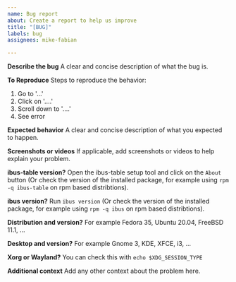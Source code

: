 ```yaml
---
name: Bug report
about: Create a report to help us improve
title: "[BUG]"
labels: bug
assignees: mike-fabian

---
```


**Describe the bug**
A clear and concise description of what the bug is.

**To Reproduce**
Steps to reproduce the behavior:
1. Go to '...'
2. Click on '....'
3. Scroll down to '....'
4. See error

**Expected behavior**
A clear and concise description of what you expected to happen.

**Screenshots or videos**
If applicable, add screenshots or videos to help explain your problem.

**ibus-table version?**
Open the ibus-table setup tool and click on the `About` button (Or check the version of the installed package, for example using `rpm -q ibus-table` on rpm based distribtions).

**ibus version?**
Run `ibus version` (Or check the version of the installed package, for example using `rpm -q ibus` on rpm based distribtions).

**Distribution and version?**
For example Fedora 35, Ubuntu 20.04, FreeBSD 11.1, …

**Desktop and version?**
For example Gnome 3, KDE, XFCE, i3, ...

**Xorg or Wayland?**
You can check this with `echo $XDG_SESSION_TYPE`

**Additional context**
Add any other context about the problem here.
